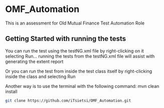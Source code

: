 # OMF_Automation

This is an assessment for Old Mutual Finance Test Automation Role

## Getting Started with running the tests
You can run the test using the testNG.xml file by right-clicking on it selecting Run...
    running the tests from the testNG.xml file will assist with generating the extent report

Or you can run the test from inside the test class itself by right-clicking inside the class and selecting Run

Another way is to use the terminal with the following command: mvn clean install


```sh
git clone https://github.com/iTsietsi/OMF_Automation.git

```